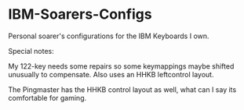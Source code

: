 # IBM-Soarers-Configs
 Personal soarer's configurations for the IBM Keyboards I own.

Special notes:

My 122-key needs some repairs so some keymappings maybe shifted unusually to compensate. Also uses an HHKB leftcontrol layout.

The Pingmaster has the HHKB control layout as well, what can I say its comfortable for gaming.
